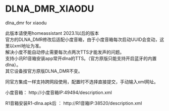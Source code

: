 # DLNA_DMR_XIAODU
 dlna_dmr for xiaodu
 
 
此版本请使用homeassistant 2023.1以后的版本\
官方的DLNA_DMR修改后适配小度音箱，由于小度音箱每次启动UUID会变动，这里以xml地址为准。\
解决小度不能自动停止需要每次点两次TTS才能发声的问题。\
支持小讯R1音箱安装app常开dlna的TTS。（官方原版只能支持开启蓝牙的内置dlna）。\
其它设备按官方原版DLNA_DMR不变。

同官方集成一样支持跨网段使用，配置时不选择直接提交，手动输入xml网址。

小度音箱： http://小度音箱IP:49494/description.xml

R1音箱安装R1-dlna.apk后 ： http://R1音箱IP:38520/description.xml


